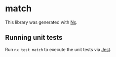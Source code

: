 # match

This library was generated with [Nx](https://nx.dev).

## Running unit tests

Run `nx test match` to execute the unit tests via [Jest](https://jestjs.io).

